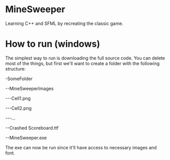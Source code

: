 # MineSweeper
Learning C++ and SFML by recreating the classic game.

# How to run (windows)
The simplest way to run is downloading the full source code. You can delete most of the things, but first we'll want to create a folder with the following structure:

-SomeFolder

--MineSweeperImages

---Cell1.png

---Cell2.png

---...

--Crashed Scoreboard.ttf

--MineSweeper.exe

The exe can now be run since it'll have access to necessary images and font.
